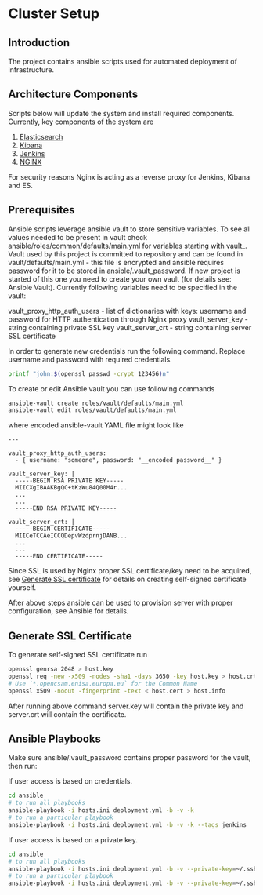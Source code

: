# Cluster Setup

## Introduction

The project contains ansible scripts used for automated deployment of infrastructure.

## Architecture Components

Scripts below will update the system and install required components. Currently, key components of the system are

1. [Elasticsearch](https://www.elastic.co/products/elasticsearch)
1. [Kibana](https://www.elastic.co/products/kibana)
1. [Jenkins](https://jenkins.io/)
1. [NGINX](https://www.nginx.com/)

For security reasons Nginx is acting as a reverse proxy for Jenkins, Kibana and ES.

## Prerequisites

Ansible scripts leverage ansible vault to store sensitive variables. To see all values needed to be present in vault check ansible/roles/common/defaults/main.yml for variables starting with vault_. Vault used by this project is committed to repository and can be found in vault/defaults/main.yml - this file is encrypted and ansible requires password for it to be stored in ansible/.vault_password. If new project is started of this one you need to create your own vault (for details see: Ansible Vault). Currently following variables need to be specified in the vault:

vault_proxy_http_auth_users - list of dictionaries with keys: username and password for HTTP authentication through Nginx proxy
vault_server_key - string containing private SSL key
vault_server_crt - string containing server SSL certificate

In order to generate new credentials run the following command. Replace username and password with required credentials.

```sh
printf "john:$(openssl passwd -crypt 123456)n"
```

To create or edit Ansible vault you can use following commands

```sh
ansible-vault create roles/vault/defaults/main.yml
ansible-vault edit roles/vault/defaults/main.yml
```

where encoded ansible-vault YAML file might look like

```text
---

vault_proxy_http_auth_users:
  - { username: "someone", password: "__encoded password__" }

vault_server_key: |
  -----BEGIN RSA PRIVATE KEY-----
  MIICXgIBAAKBgQC+tKzWu84Q00M4r...
  ...
  ...
  -----END RSA PRIVATE KEY-----

vault_server_crt: |
  -----BEGIN CERTIFICATE-----
  MIICeTCCAeICCQDepvWzdprnjDANB...
  ...
  ...
  -----END CERTIFICATE-----
```

Since SSL is used by Nginx proper SSL certificate/key need to be acquired, see [Generate SSL certificate](#generate-ssl-certificate) for details on creating self-signed certificate yourself.

After above steps ansible can be used to provision server with proper configuration, see Ansible for details.

## Generate SSL Certificate

To generate self-signed SSL certificate run

```sh
openssl genrsa 2048 > host.key
openssl req -new -x509 -nodes -sha1 -days 3650 -key host.key > host.crt
# Use `*.opencsam.enisa.europa.eu` for the Common Name
openssl x509 -noout -fingerprint -text < host.cert > host.info
```

After running above command server.key will contain the private key and server.crt will contain the certificate.

## Ansible Playbooks

Make sure ansible/.vault_password contains proper password for the vault, then run:

If user access is based on credentials.

```sh
cd ansible
# to run all playbooks
ansible-playbook -i hosts.ini deployment.yml -b -v -k
# to run a particular playbook
ansible-playbook -i hosts.ini deployment.yml -b -v -k --tags jenkins
```

If user access is based on a private key.

```sh
cd ansible
# to run all playbooks
ansible-playbook -i hosts.ini deployment.yml -b -v --private-key=~/.ssh/opencsam_rsa
# to run a particular playbook
ansible-playbook -i hosts.ini deployment.yml -b -v --private-key=~/.ssh/opencsam_rsa --tags jenkins
```
